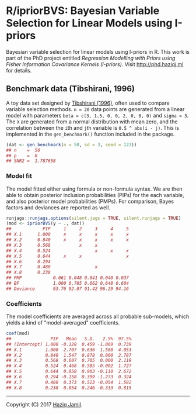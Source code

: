 R/ipriorBVS: Bayesian Variable Selection for Linear Models using I-priors
================

<!-- README.md is generated from README.Rmd. Please edit that file -->
Bayesian variable selection for linear models using I-priors in R. This work is part of the PhD project entitled *Regression Modelling with Priors using Fisher Information Covariance Kernels (I-priors)*. Visit <http://phd.haziqj.ml> for details.

Benchmark data (Tibshirani, 1996)
---------------------------------

A toy data set designed by [Tibshirani (1996)](https://statweb.stanford.edu/~tibs/lasso/lasso.pdf), often used to compare variable selection methods. `n = 20` data points are generated from a linear model with parameters `beta = c(3, 1.5, 0, 0, 2, 0, 0, 0)` and `sigma = 3`. The `X` are generated from a normal distribution with mean zero, and the correlation between the `i`th and `j`th variable is `0.5 ^ abs(i - j)`. This is implemented in the `gen_benchmark()` function included in the package.

``` r
(dat <- gen_benchmark(n = 50, sd = 3, seed = 123))
## n    =  50 
## p    =  8 
## SNR2 =  1.787658
```

### Model fit

The model fitted either using formula or non-formula syntax. We are then able to obtain posterior inclusion probabilities (PIPs) for the each variable, and also posterior model probabilities (PMPs). For comparison, Bayes factors and deviances are reported as well.

``` r
runjags::runjags.options(silent.jags = TRUE, silent.runjags = TRUE)
(mod <- ipriorBVS(y ~ ., dat))
##            PIP     1     2     3     4     5
## X.1      1.000     x     x     x     x     x
## X.2      0.840     x     x     x     x     x
## X.3      0.568           x     x            
## X.4      0.524                 x     x     x
## X.5      0.644     x     x                 x
## X.6      0.294                              
## X.7      0.480                 x            
## X.8      0.238                              
## PMP            0.061 0.048 0.041 0.040 0.037
## BF             1.000 0.785 0.662 0.648 0.604
## Deviance       93.76 92.07 91.42 96.29 94.16
```

### Coefficients

The model coefficients are averaged across all probable sub-models, which yields a kind of "model-averaged" coefficients.

``` r
coef(mod)
##               PIP   Mean   S.D.   2.5%  97.5%
## (Intercept) 1.000 -0.128  0.459 -1.069  0.739
## X.1         1.000  2.707  0.636  1.588  4.053
## X.2         0.840  1.547  0.878  0.000  2.787
## X.3         0.568  0.607  0.705  0.000  2.119
## X.4         0.524  0.468  0.585 -0.002  1.727
## X.5         0.644  0.858  0.903 -0.110  2.672
## X.6         0.294 -0.158  0.399 -1.273  0.324
## X.7         0.480  0.373  0.523 -0.054  1.582
## X.8         0.238  0.054  0.246 -0.333  0.815
```

------------------------------------------------------------------------

Copyright (C) 2017 [Haziq Jamil](http://haziqj.ml).
